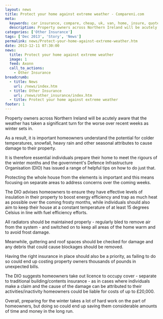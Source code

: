 ```yaml
---
layout: news
title: Protect your home against extreme weather - Compareni.com
meta:
  keywords: car insurance, compare, cheap, uk, van, home, insure, quotes, online, comparison, bike, loans, life
  description: Property owners across Northern Ireland will be acutely aware that the weather has taken a significant turn for the worse over recent weeks as winter sets in
categories: ['Other Insurance']
tags: ['Dec 2013', 'Story', 'News']
permalink: news/Protect-your-home-against-extreme-weather.htm
date: 2013-12-11 07:30:00
news:
  title: Protect your home against extreme weather
  image: 1
  feed: Axonn
  call_to_actions:
    - Other Insurance
breadcrumb:
  - title: News
    url: /news/index.htm
  - title: Other Insurance
    url: /news/other_insurance/index.htm
  - title: Protect your home against extreme weather
footer: 1
---
```


Property owners across Northern Ireland will be acutely aware that the weather has taken a significant turn for the worse over recent weeks as winter sets in.

As a result, it is important homeowners understand the potential for colder temperatures, snowfall, heavy rain and other seasonal attributes to cause damage to their property.

It is therefore essential individuals prepare their home to meet the rigours of the winter months and the government&#39;s Defence Infrastructure Organisation (DIO) has issued a range of helpful tips on how to do just that.

Protecting the whole house from the elements is important and this means focusing on separate areas to address concerns over the coming weeks.

The DIO advises homeowners to ensure they have effective levels of insulation in their property to boost energy efficiency and trap as much heat as possible over the coming frosty months, while individuals should also aim to keep their house at a constant temperature of at least 15 degrees Celsius in line with fuel efficiency efforts.

All radiators should be maintained properly - regularly bled to remove air from the system - and switched on to keep all areas of the home warm and to avoid frost damage.

Meanwhile, guttering and roof spaces should be checked for damage and any debris that could cause blockages should be removed.

Having the right insurance in place should also be a priority, as failing to do so could end up costing property owners thousands of pounds in unexpected bills.

The DIO suggests homeowners take out licence to occupy cover - separate to traditional building/contents insurance - as in cases where individuals make a claim and the cause of the damage can be attributed to their activities/inactivity homeowners could be liable for costs of up to &pound;20,000.

Overall, preparing for the winter takes a lot of hard work on the part of homeowners, but doing so could end up saving them considerable amounts of time and money in the long run.
